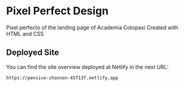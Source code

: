 # Pixel Perfect Design

Pixel perfecto of the landing page of Academia Cotopaxi
Created with HTML and CSS

## Deployed Site

You can find the site overview deployed at Netlify in the next URL:

```
https://pensive-shannon-45f13f.netlify.app
```
